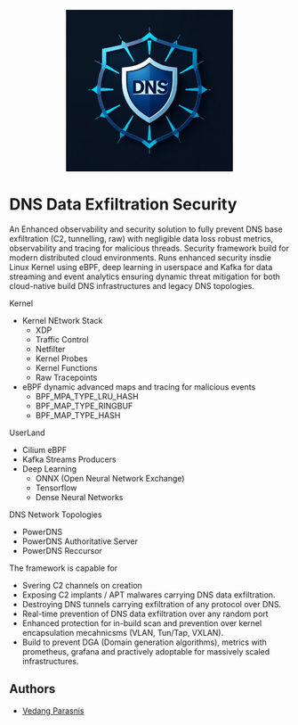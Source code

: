<p align="center">
  <img src="docs/logo.jpg" width="300" height="290">
</p>


# DNS Data Exfiltration Security 
An Enhanced observability and security solution to fully prevent DNS base exfiltration (C2, tunnelling, raw) with negligible data loss robust metrics, observability and tracing for malicious threads. Security framework build for modern distributed cloud environments. Runs enhanced security insdie Linux Kernel using eBPF, deep learning in userspace and Kafka for data streaming and event analytics ensuring dynamic threat mitigation for both cloud-native build DNS infrastructures and legacy DNS topologies.

Kernel 
* Kernel NEtwork Stack
    * XDP
    * Traffic Control 
    * Netfilter
    * Kernel Probes
    * Kernel Functions
    * Raw Tracepoints
* eBPF dynamic advanced maps and tracing for malicious events
    * BPF_MPA_TYPE_LRU_HASH
    * BPF_MAP_TYPE_RINGBUF
    * BPF_MAP_TYPE_HASH 


UserLand
* Cilium eBPF 
* Kafka Streams Producers
* Deep Learning
    * ONNX (Open Neural Network Exchange)
    * Tensorflow
    * Dense Neural Networks



DNS Network Topologies
* PowerDNS
* PowerDNS Authoritative Server
* PowerDNS Reccursor 


The framework is capable for 
* Svering C2 channels on creation 
* Exposing C2 implants / APT malwares carrying DNS data exfiltration.
* Destroying DNS tunnels carrying exfiltration of any protocol over DNS.
* Real-time prevention of DNS data exfiltration over any random port
* Enhanced protection for in-build scan and prevention over kernel encapsulation mecahnicsms (VLAN, Tun/Tap, VXLAN).
* Build to prevent DGA (Domain generation algorithms), metrics with prometheus, grafana and practively adoptable for massively scaled infrastructures.



## Authors
- [Vedang Parasnis](https://github.com/Synarcs/)
